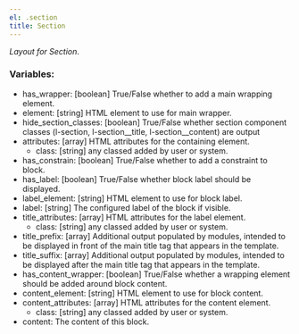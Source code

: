 ```yaml
---
el: .section
title: Section
---
```

_Layout for Section_.

### Variables:
* has_wrapper: [boolean] True/False whether to add a main wrapping element.
* element: [string] HTML element to use for main wrapper.
* hide_section_classes: [boolean]  True/False whether section component classes (l-section, l-section__title, l-section__content) are output
* attributes: [array] HTML attributes for the containing element.
  * class: [string] any classed added by user or system.
* has_constrain: [boolean] True/False whether to add a constraint to block.
* has_label: [boolean] True/False whether block label should be displayed.
* label_element: [string] HTML element to use for block label.
* label: [string] The configured label of the block if visible.
* title_attributes: [array] HTML attributes for the label element.
  * class: [string] any classed added by user or system.
* title_prefix: [array] Additional output populated by modules, intended to be displayed in front of the main title tag that appears in the template.
* title_suffix: [array] Additional output populated by modules, intended to be displayed after the main title tag that appears in the template.
* has_content_wrapper: [boolean] True/False whether a wrapping element should be added around block content.
* content_element: [string] HTML element to use for block content.
* content_attributes: [array] HTML attributes for the content element.
  * class: [string] any classed added by user or system.
* content:  The content of this block.
